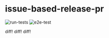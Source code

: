 # issue-based-release-pr

![run-tests](https://github.com/kjirou/issue-based-release-pr/actions/workflows/run-tests.yml/badge.svg)
![e2e-test](https://github.com/kjirou/issue-based-release-pr/actions/workflows/e2e-test.yml/badge.svg)

diff! diff! diff!
